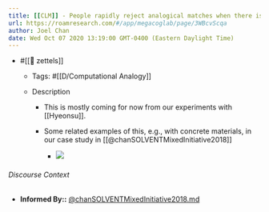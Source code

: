 ```yaml
---
title: [[CLM]] - People rapidly reject analogical matches when there is a clear attribute mismatch
url: https://roamresearch.com/#/app/megacoglab/page/3WBcvScqa
author: Joel Chan
date: Wed Oct 07 2020 13:19:00 GMT-0400 (Eastern Daylight Time)
---
```


- #[[🌲 zettels]]

    - Tags: #[[D/Computational Analogy]]

    - Description

        - This is mostly coming for now from our experiments with [[Hyeonsu]].

        - Some related examples of this, e.g., with concrete materials, in our case study in [[@chanSOLVENTMixedInitiative2018]]

            - ![](https://firebasestorage.googleapis.com/v0/b/firescript-577a2.appspot.com/o/imgs%2Fapp%2Fmegacoglab%2F9Ij8F-s10Y.png?alt=media&token=d43b5ab4-7ccb-4b0f-84d8-827c7a0088a5)

###### Discourse Context

- **Informed By::** [@chanSOLVENTMixedInitiative2018.md](@chanSOLVENTMixedInitiative2018.md)

